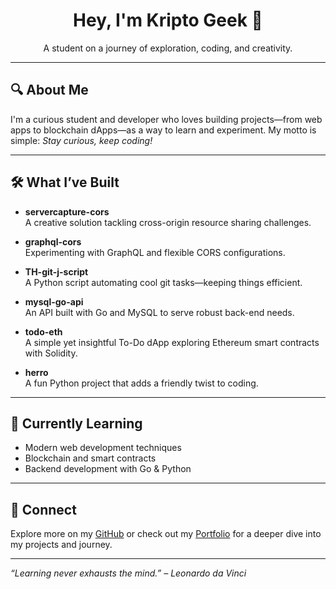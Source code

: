 <h1 align="center">Hey, I'm Kripto Geek 👋</h1>

<p align="center">
  A student on a journey of exploration, coding, and creativity.
</p>

---

## 🔍 About Me
I'm a curious student and developer who loves building projects—from web apps to blockchain dApps—as a way to learn and experiment. My motto is simple: *Stay curious, keep coding!*  

---

## 🛠️ What I’ve Built
- **servercapture-cors**  
  A creative solution tackling cross-origin resource sharing challenges.

- **graphql-cors**  
  Experimenting with GraphQL and flexible CORS configurations.

- **TH-git-j-script**  
  A Python script automating cool git tasks—keeping things efficient.

- **mysql-go-api**  
  An API built with Go and MySQL to serve robust back-end needs.

- **todo-eth**  
  A simple yet insightful To-Do dApp exploring Ethereum smart contracts with Solidity.

- **herro**  
  A fun Python project that adds a friendly twist to coding.

---

## 🌱 Currently Learning
- Modern web development techniques  
- Blockchain and smart contracts  
- Backend development with Go & Python

---

## 🔗 Connect
Explore more on my [GitHub](https://github.com/kripto-geek) or check out my [Portfolio](https://kripto-geek.github.io) for a deeper dive into my projects and journey.

---

*“Learning never exhausts the mind.” – Leonardo da Vinci*

